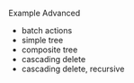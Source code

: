 Example Advanced
- batch actions
- simple tree
- composite tree
- cascading delete
- cascading delete, recursive
